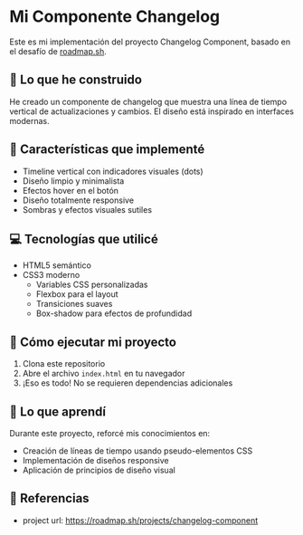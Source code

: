 # Mi Componente Changelog

Este es mi implementación del proyecto Changelog Component, basado en el desafío de [roadmap.sh](https://roadmap.sh/projects/changelog-component).

## 🎯 Lo que he construido

He creado un componente de changelog que muestra una línea de tiempo vertical de actualizaciones y cambios. El diseño está inspirado en interfaces modernas.

## 🎨 Características que implementé

- Timeline vertical con indicadores visuales (dots)
- Diseño limpio y minimalista
- Efectos hover en el botón
- Diseño totalmente responsive
- Sombras y efectos visuales sutiles

## 💻 Tecnologías que utilicé

- HTML5 semántico
- CSS3 moderno
  - Variables CSS personalizadas
  - Flexbox para el layout
  - Transiciones suaves
  - Box-shadow para efectos de profundidad

## 🚀 Cómo ejecutar mi proyecto

1. Clona este repositorio
2. Abre el archivo `index.html` en tu navegador
3. ¡Eso es todo! No se requieren dependencias adicionales

## 📝 Lo que aprendí

Durante este proyecto, reforcé mis conocimientos en:
- Creación de líneas de tiempo usando pseudo-elementos CSS
- Implementación de diseños responsive
- Aplicación de principios de diseño visual

## 🔗 Referencias

- project url: https://roadmap.sh/projects/changelog-component

